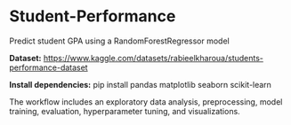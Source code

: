 # Student-Performance
Predict student GPA using a RandomForestRegressor model

**Dataset:** https://www.kaggle.com/datasets/rabieelkharoua/students-performance-dataset

**Install dependencies:** pip install pandas matplotlib seaborn scikit-learn

 The workflow includes an exploratory data analysis, preprocessing, model training, evaluation, hyperparameter tuning, and visualizations.
